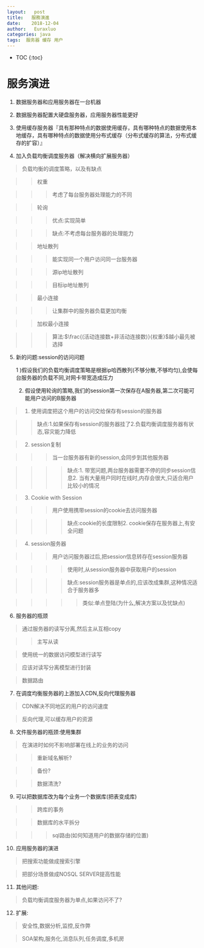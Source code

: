 ```yaml
---
layout:   post          
title:   服務演進        
date:    2018-12-04       
author:   Euraxluo           
categories: java
tags:  服务器 缓存 用户
---
```

* TOC
{:toc}



# 服务演进
1. 数据服务器和应用服务器在一台机器
2. 数据服务器配置大硬盘服务器，应用服务器性能更好

3. 使用缓存服务器『具有那种特点的数据使用缓存，具有哪种特点的数据使用本地缓存，具有哪种特点的数据使用分布式缓存（分布式缓存的算法，分布式缓存的扩容）』

4. 加入负载均衡调度服务器（解决横向扩展服务器）

>负载均衡的调度策略，以及有缺点

>>权重

>>

>>>考虑了每台服务器处理能力的不同



>>轮询

>>>优点:实现简单

>>>缺点:不考虑每台服务器的处理能力



>>地址散列

>>>能实现同一个用户访问同一台服务器

>>>源ip地址散列

>>>目标ip地址散列





>>最小连接

>>

>>>让集群中的服务器负载更加均衡



>>加权最小连接

>>

>>>算法:$\frac{(活动连接数+非活动连接数)}{权重}$越小最先被选择



5. 新的问题:session的访问问题

    1 )假设我们的负载均衡调度策略是根据ip哈西散列(不够分散,不够均匀),会使每台服务器的负载不同,对网卡带宽造成压力

    2) 假设使用轮询的策略,我们的session第一次保存在A服务器,第二次可能可能用户访问的B服务器



  >1. 使用调度把这个用户的访问交给保存有session的服务器

  >>缺点:1.如果保存有session的服务器挂了2.负载均衡调度服务器有状态,容灾能力降低



  >2. session复制

  > >>当一台服务器有新的session,会同步到其他服务器

  > >>

  > >>>缺点:1. 带宽问题,两台服务器需要不停的同步session信息2. 当有大量用户同时在线时,内存会很大,只适合用户比较小的情况



  >3. Cookie with Session

  > >>用户使用携带session的cookie去访问服务器

  > >>

  > >>>缺点:cookie的长度限制2. cookie保存在服务器上,有安全问题



  >4. session服务器

  > >>用户访问服务器过后,把session信息转存在session服务器

  > >>>使用时,从session服务器中获取用户的session

  > >>>缺点:session服务器是单点的,应该改成集群,这种情况适合于服务器多

  > >>>

  > >>>>类似:单点登陆(为什么,解决方案以及忧缺点)



6. 服务器的瓶颈

>通过服务器的读写分离,然后主从互相copy

>

>>主写从读



>使用统一的数据访问模型进行读写

>应该对读写分离模型进行封装

>数据路由



7. 在调度均衡服务器的上游加入CDN,反向代理服务器

>CDN解决不同地区的用户的访问速度

>反向代理,可以缓存用户的资源



8. 文件服务器的瓶颈:使用集群

>在演进时如何不影响部署在线上的业务的访问

>>重新域名解析?

>>备份?

>>数据清洗?



9. 可以把数据库改为每个业务一个数据库(把表变成库)

>>跨库的事务

>>数据库的水平拆分

>>

>>>sql路由(如何知道用户的数据存储的位置)



10. 应用服务器的演进

>把搜索功能做成搜索引擎

>把部分场景做成NOSQL SERVER提高性能



11. 其他问题:

>负载均衡调度服务器为单点,如果访问不了?



12. 扩展:

>安全性,数据分析,监控,反作弊

>SOA架构,服务化,消息队列,任务调度,多机房

